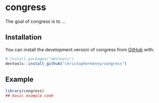 
<!-- README.md is generated from README.Rmd. Please edit that file -->

# congress

<!-- badges: start -->
<!-- badges: end -->

The goal of congress is to …

## Installation

You can install the development version of congress from
[GitHub](https://github.com/) with:

``` r
# install.packages("devtools")
devtools::install_github("christopherkenny/congress")
```

## Example

``` r
library(congress)
## basic example code
```
